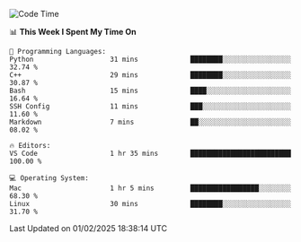 
<!--START_SECTION:waka-->
![Code Time](http://img.shields.io/badge/Code%20Time-3%2C050%20hrs%2038%20mins-blue)

📊 **This Week I Spent My Time On** 

```text
💬 Programming Languages: 
Python                   31 mins             ████████░░░░░░░░░░░░░░░░░   32.74 % 
C++                      29 mins             ████████░░░░░░░░░░░░░░░░░   30.87 % 
Bash                     15 mins             ████░░░░░░░░░░░░░░░░░░░░░   16.64 % 
SSH Config               11 mins             ███░░░░░░░░░░░░░░░░░░░░░░   11.60 % 
Markdown                 7 mins              ██░░░░░░░░░░░░░░░░░░░░░░░   08.02 % 

🔥 Editors: 
VS Code                  1 hr 35 mins        █████████████████████████   100.00 % 

💻 Operating System: 
Mac                      1 hr 5 mins         █████████████████░░░░░░░░   68.30 % 
Linux                    30 mins             ████████░░░░░░░░░░░░░░░░░   31.70 % 
```


 Last Updated on 01/02/2025 18:38:14 UTC
<!--END_SECTION:waka-->

